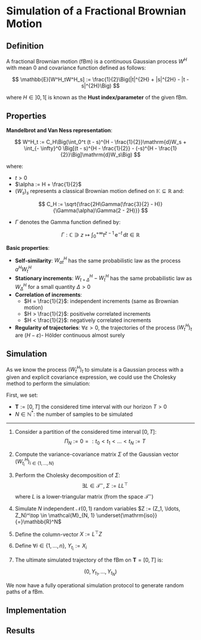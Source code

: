 # Simulation of a Fractional Brownian Motion


## Definition

A fractional Brownian motion (fBm) is a continuous Gaussian process $W^H$ with mean $0$ and covariance function defined as follows:


$$
\mathbb{E}[W^H_tW^H_s] := \frac{1}{2}\Big(|t|^{2H} + |s|^{2H} - |t - s|^{2H}\Big)
$$

where $H \in \left]0, 1\right[$ is known as the **Hust index/parameter** of the given fBm.

## Properties

**Mandelbrot and Van Ness representation**:

$$
W^H_t := C_H\Big(\int_0^t (t - s)^{H - \frac{1}{2}}\mathrm{d}W_s + \int_{- \infty}^0 \Big[(t - s)^{H - \frac{1}{2}} - (-s)^{H - \frac{1}{2}}\Big]\mathrm{d}W_s\Big)
$$

where:
- $t > 0$
- $\alpha := H + \frac{1}{2}$
- $(W_s)_s$ represents a classical Brownian motion defined on $\mathbb{K} \subseteq \mathbb{R}$ and:

$$
C_H := \sqrt{\frac{2H\Gamma(\frac{3}{2} - H)}{\Gamma(\alpha)\Gamma(2 - 2H)}}
$$

- $\Gamma$ denotes the Gamma function defined by:

$$\Gamma : \mathbb{C} \ni z \longmapsto \int _{0}^{+\infty }t^{z-1}\,\mathrm {e} ^{-t}\,\mathrm {d} t \in \mathbb{R}$$


**Basic properties**:

- **Self-similarity**: $W^H_{at}$ has the same probabilistic law as the process $a^HW^H_t$
- **Stationary increments**: $W^H_{t + \Delta} - W^H_t$ has the same probabilistic law as $W^H_\Delta$ for a small quantity $\Delta > 0$
- **Correlation of increments**:
    - $H = \frac{1}{2}$: independent increments (same as Brownian motion)
    - $H > \frac{1}{2}$: positivelw correlated increments
    - $H < \frac{1}{2}$: negatively correlated increments
- **Regularity of trajectories**: $\forall \varepsilon > 0$, the trajectories of the process $(W^H_t)_t$ are $(H - \varepsilon)$- Hölder continuous almost surely

## Simulation


As we know the process $(W^H_t)_t$ to simulate is a Gaussian process with a given and explicit covariance expression, we could use the Cholesky method to perform the simulation:



First, we set:
- $\mathbf{T} := \left[0, T\right]$ the considered time interval with our horizon $T > 0$
- $N \in \mathbb{N}^*$: the number of samples to be simulated

---

1. Consider a partition of the considered time interval $\left[0, T\right]$: $$\Pi_N := 0 =: t_0 < t_1 < \ldots < t_N := T $$

2. Compute the variance-covariance matrix $\Sigma$ of the Gaussian vector $(W^H_{t_i})_{i \in \lbrace 1, \ldots, N\rbrace}$

3. Perform the Cholesky decomposition of $\Sigma$:
$$
\exists L \in \mathcal{T}^-, \ \Sigma := LL^\top
$$
where $L$ is a lower-triangular matrix (from the space $\mathcal{T}^-$)

4. Simulate $N$ independent $\mathcal{N}(0, 1)$ random variables $Z := (Z_1, \ldots, Z_N)^\top \in \mathcal{M}_{N, 1} \underset{\mathrm{iso}}{=}\mathbb{R}^N$

5. Define the column-vector $X := L^\top Z$

6. Define $\forall i \in \lbrace 1, \ldots, n \rbrace, \ Y_{t_i} := X_i$

7. The ultimate simulated trajectory of the fBm on $\mathbf{T} = \left[0, T\right]$ is:

$$
(0, Y_{t_1}, \ldots, Y_{t_N})
$$


We now have a fully operational simulation protocol to generate random paths of a fBm.


## Implementation


## Results
